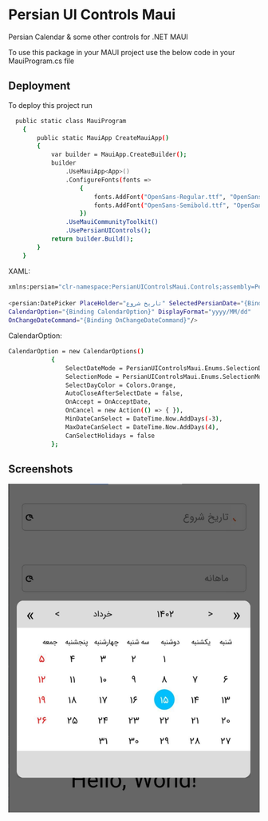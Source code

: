 # Persian UI Controls Maui

Persian Calendar &amp; some other controls for .NET MAUI

To use this package in your MAUI project use the below code in your MauiProgram.cs file




## Deployment

To deploy this project run

```bash
  public static class MauiProgram
    {
        public static MauiApp CreateMauiApp()
        {
            var builder = MauiApp.CreateBuilder();
            builder
                .UseMauiApp<App>()
                .ConfigureFonts(fonts =>
                    {
                        fonts.AddFont("OpenSans-Regular.ttf", "OpenSansRegular");
                        fonts.AddFont("OpenSans-Semibold.ttf", "OpenSansSemibold");
                    })
                .UseMauiCommunityToolkit()
                .UsePersianUIControls();
            return builder.Build();
        }
    }
```

XAML:

```bash
xmlns:persian="clr-namespace:PersianUIControlsMaui.Controls;assembly=PersianUIControlsMaui"

<persian:DatePicker PlaceHolder="تاریخ شروع" SelectedPersianDate="{Binding PersianDate}" 
CalendarOption="{Binding CalendarOption}" DisplayFormat="yyyy/MM/dd" 
OnChangeDateCommand="{Binding OnChangeDateCommand}"/>
```

CalendarOption:
```bash
CalendarOption = new CalendarOptions()
            {
                SelectDateMode = PersianUIControlsMaui.Enums.SelectionDateMode.Day,
                SelectionMode = PersianUIControlsMaui.Enums.SelectionMode.Single,
                SelectDayColor = Colors.Orange,
                AutoCloseAfterSelectDate = false,
                OnAccept = OnAcceptDate,
                OnCancel = new Action(() => { }),
                MinDateCanSelect = DateTime.Now.AddDays(-3),
                MaxDateCanSelect = DateTime.Now.AddDays(4),
                CanSelectHolidays = false
            };
```
## Screenshots

![App Screenshot](https://raw.githubusercontent.com/RezaShaban/DesignPatterns/67627cea2105fdbf301fcd722bc73444535ef42f/DesignPatternTutorial/Screenshot%202023-06-05%20230750.png)

